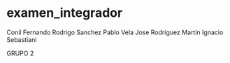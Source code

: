 
# examen_integrador
Conil Fernando
Rodrigo Sanchez
Pablo Vela
Jose Rodríguez
Martín Ignacio Sebastiani

GRUPO 2

